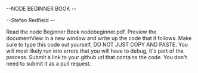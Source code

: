 --NODE BEGINNER BOOK --

--Stefan Redfield --

Read the node Beginner Book nodebeginner.pdf.
Preview the documentView in a new window and write up the code that it follows.
Make sure to type this code out yourself, DO NOT JUST COPY AND PASTE.
You will most likely run into errors that you will have to debug, it's part of the process. Submit a link to your github url that contains the code. You don't need to submit it as a pull request.
